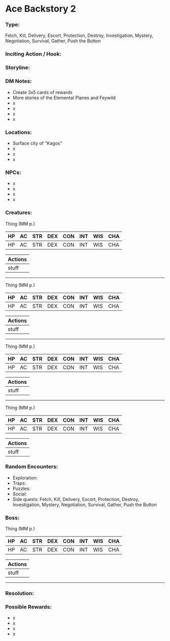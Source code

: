 # Ace Backstory 2

### Type:
Fetch, Kill, Delivery, Escort, Protection, Destroy, Investigation, Mystery, Negotiation, Survival, Gather, Push the Button


### Inciting Action / Hook: 


### Storyline: 


### DM Notes:
- Create 3x5 cards of rewards
- More stories of the Elemental Planes and Feywild
- x
- x
- x
- x


### Locations:
- Surface city of "Kagos"
- x
- x
- x


### NPCs:
- x
- x
- x
- x


### Creatures:

Thing (MM p.)

|HP |AC |STR|DEX|CON|INT|WIS|CHA|
|---|---|---|---|---|---|---|---|
|HP |AC |STR|DEX|CON|INT|WIS|CHA|

|Actions|
|---|
|stuff|
---
Thing (MM p.)

|HP |AC |STR|DEX|CON|INT|WIS|CHA|
|---|---|---|---|---|---|---|---|
|HP |AC |STR|DEX|CON|INT|WIS|CHA|

|Actions|
|---|
|stuff|
---
Thing (MM p.)

|HP |AC |STR|DEX|CON|INT|WIS|CHA|
|---|---|---|---|---|---|---|---|
|HP |AC |STR|DEX|CON|INT|WIS|CHA|

|Actions|
|---|
|stuff|
---
Thing (MM p.)

|HP |AC |STR|DEX|CON|INT|WIS|CHA|
|---|---|---|---|---|---|---|---|
|HP |AC |STR|DEX|CON|INT|WIS|CHA|

|Actions|
|---|
|stuff|


### Random Encounters:
- Exploration:
- Traps:
- Puzzles:
- Social:
- Side quests: Fetch, Kill, Delivery, Escort, Protection, Destroy, Investigation, Mystery, Negotiation, Survival, Gather, Push the Button


### Boss:

Thing (MM p.)

|HP |AC |STR|DEX|CON|INT|WIS|CHA|
|---|---|---|---|---|---|---|---|
|HP |AC |STR|DEX|CON|INT|WIS|CHA|

|Actions|
|---|
|stuff|
---


### Resolution: 


### Possible Rewards:
- x
- x
- x
- x
